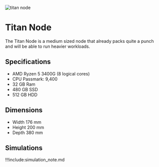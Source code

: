 ![titan node](titannode.png)

# Titan Node
The Titan Node is a medium sized node that already packs quite a punch and will be able to run heavier workloads.


## Specifications

* AMD Ryzen 5 3400G (8 logical cores)
* CPU Passmark: 9,400
* 32 GB Ram
* 480 GB SSD 
* 512 GB HDD

## Dimensions

* Width 176 mm
* Height 200 mm
* Depth 380 mm  

## Simulations

!!!include:simulation_note.md